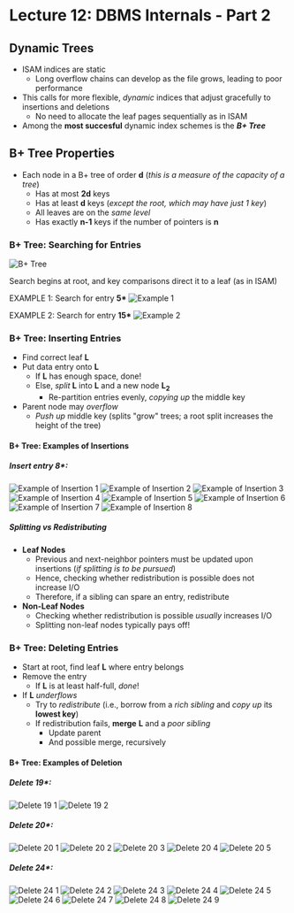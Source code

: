 # Lecture 12: DBMS Internals - Part 2

## Dynamic Trees

- ISAM indices are static
  - Long overflow chains can develop as the file grows, leading to poor performance
- This calls for more flexible, *dynamic* indices that adjust gracefully to insertions and deletions
  - No need to allocate the leaf pages sequentially as in ISAM
- Among the **most succesful** dynamic index schemes is the ***B+ Tree***

## B+ Tree Properties

- Each node in a B+ tree of order **d** (*this is a measure of the capacity of a tree*)
  - Has at most **2d** keys
  - Has at least **d** keys (*except the root, which may have just 1 key*)
  - All leaves are on the *same level*
  - Has exactly **n-1** keys if the number of pointers is **n**

### B+ Tree: Searching for Entries

![B+ Tree](./assets/img26.png)

Search begins at root, and key comparisons direct it to a leaf (as in ISAM)

EXAMPLE 1: Search for entry **5\***
![Example 1](./assets/img27.png)

EXAMPLE 2: Search for entry **15\***
![Example 2](./assets/img28.png)

### B+ Tree: Inserting Entries

- Find correct leaf **L**
- Put data entry onto **L**
  - If **L** has enough space, done!
  - Else, *split* **L** into **L** and a new node **L<sub>2</sub>**
    - Re-partition entries evenly, *copying up* the middle key
- Parent node may *overflow*
  - *Push up* middle key (splits "grow" trees; a root split increases the height of the tree)

#### B+ Tree: Examples of Insertions

##### Insert entry **8\***:
![Example of Insertion 1](./assets/img29.png)
![Example of Insertion 2](./assets/img30.png)
![Example of Insertion 3](./assets/img31.png)
![Example of Insertion 4](./assets/img32.png)
![Example of Insertion 5](./assets/img33.png)
![Example of Insertion 6](./assets/img34.png)
![Example of Insertion 7](./assets/img35.png)
![Example of Insertion 8](./assets/img36.png)

##### Splitting vs Redistributing

- **Leaf Nodes**
  - Previous and next-neighbor pointers must be updated upon insertions (*if splitting is to be pursued*)
  - Hence, checking whether redistribution is possible does not increase I/O
  - Therefore, if a sibling can spare an entry, redistribute
- **Non-Leaf Nodes**
  - Checking whether redistribution is possible *usually* increases I/O
  - Splitting non-leaf nodes typically pays off!

### B+ Tree: Deleting Entries

- Start at root, find leaf **L** where entry belongs
- Remove the entry
  - If **L** is at least half-full, *done*!
- If **L** *underflows*
  - Try to *redistribute* (i.e., borrow from a *rich sibling* and *copy up* its **lowest key**)
  - If redistribution fails, **merge** **L** and a *poor sibling*
    - Update parent
    - And possible merge, recursively

#### B+ Tree: Examples of Deletion

##### Delete **19\***:

![Delete 19 1](./assets/img37.png)
![Delete 19 2](./assets/img38.png)

##### Delete **20\***:

![Delete 20 1](./assets/img39.png)
![Delete 20 2](./assets/img40.png)
![Delete 20 3](./assets/img41.png)
![Delete 20 4](./assets/img42.png)
![Delete 20 5](./assets/img43.png)

##### Delete **24\***:

![Delete 24 1](./assets/img44.png)
![Delete 24 2](./assets/img45.png)
![Delete 24 3](./assets/img46.png)
![Delete 24 4](./assets/img47.png)
![Delete 24 5](./assets/img48.png)
![Delete 24 6](./assets/img49.png)
![Delete 24 7](./assets/img50.png)
![Delete 24 8](./assets/img51.png)
![Delete 24 9](./assets/img52.png)

